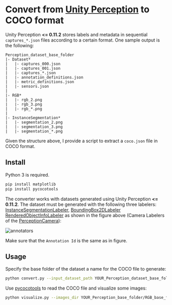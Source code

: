 # Convert from [Unity Perception](https://github.com/Unity-Technologies/com.unity.perception) to COCO format

Unity Perception <b><= 0.11.2</b> stores labels and metadata in sequential `captures_*.json` files according to a certain format. One sample output is the following: 
```
Perception_dataset_base_folder   
|- Dataset*
|   |- captures_000.json
|   |- captures_001.json
|   |- captures_*.json
|   |- annotation_definitions.json
|   |- metric_definitions.json
|   |- sensors.json
|
|- RGB*
|   |- rgb_2.png
|   |- rgb_3.png
|   |- rgb_*.png
|
|- InstanceSegmentation*
|   |- segmentation_2.png
|   |- segmentation_3.png
|   |- segmentation_*.png
```
Given the structure above, I provide a script to extract a `coco.json` file in COCO format.

##  Install
Python 3 is required.
```bash
pip install matplotlib
pip install pycocotools
```
The converter works with datasets generated using Unity Perception <b><= 0.11.2</b>. The dataset must be generated with the following three labelers: [InstanceSegmentationLabeler](https://github.com/Unity-Technologies/com.unity.perception/tree/f45895f7dcad27dee545d6165a2f6c237554600a/com.unity.perception/Runtime/GroundTruth/Labelers/InstanceSegmentation), [BoundingBox2DLabeler](https://github.com/Unity-Technologies/com.unity.perception/tree/f45895f7dcad27dee545d6165a2f6c237554600a/com.unity.perception/Runtime/GroundTruth/Labelers/BoundingBox) [RenderedObjectInfoLabeler](https://github.com/Unity-Technologies/com.unity.perception/blob/f45895f7dcad27dee545d6165a2f6c237554600a/com.unity.perception/Runtime/GroundTruth/Utilities/RenderedObjectInfo.cs) as shown in the figure above (Camera Labelers of the [PerceptionCamera](https://github.com/Unity-Technologies/com.unity.perception/blob/f45895f7dcad27dee545d6165a2f6c237554600a/com.unity.perception/Runtime/GroundTruth/PerceptionCamera.cs)):

![annotators](https://user-images.githubusercontent.com/50639319/204907323-d51eb677-4623-431d-b195-c5a366a50c4f.png)

Make sure that the `Annotation Id` is the same as in figure.

## Usage 
Specify the base folder of the dataset a name for the COCO file to generate:
```bash
python convert.py --input_dataset_path YOUR_Perception_dataset_base_folder --output_coco_file YOUR_Perception_dataset_base_folder/coco.json
```
Use [pycocotools](https://github.com/cocodataset/cocoapi) to read the COCO file and visualize some images:
```bash
python visualize.py --images_dir YOUR_Perception_base_folder/RGB_base_folder --coco_file YOUR_Perception_dataset_base_folder/coco.json --num_imgs_to_show 10 --show_bbox --show_text_labels --random
```
